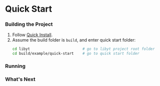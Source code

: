 # Quick Start

### Building the Project

1. Follow [Quick Install](./how-to-install.md#quick-install).
2. Assume the build folder is `build`, and enter quick start folder:
   ```bash
   cd libyt                        # go to libyt project root folder
   cd build/example/quick-start    # go to quick start folder
   ```

### Running




### What's Next


